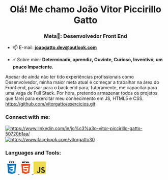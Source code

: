 <h1 align="center">Olá! Me chamo João Vitor Piccirillo Gatto</h1>
<h3 align="center">Meta🎯: Desenvolvedor Front End</h3>

- 📫 E-mail: **joaogatto.dev@outlook.com**

- ⚡ Sobre mim: **Determinado, aprendiz, Ouvinte, Curioso, Inventivo, um pouco Impaciente.**

Apesar de ainda não ter tido experiências profissionais como Desenvolvedor, minha maior meta atual é começar a trabalhar na área do Front end, passar para o back end para, futuramente, me capacitar para uma vaga de Full Stack. Por hora, pretendo  armazenar todos os projetos que farei para exercitar meu conhecimento em JS, HTML5 e CSS.
https://github.com/vitorgatto/exercicios.git

<h3 align="left">Connect with me:</h3>
<p align="left">
<a href="https://linkedin.com/in/https://www.linkedin.com/in/jo%c3%a3o-vitor-piccirillo-gatto-50720b1aa/" target="blank"><img align="center" src="https://raw.githubusercontent.com/rahuldkjain/github-profile-readme-generator/master/src/images/icons/Social/linked-in-alt.svg" alt="https://www.linkedin.com/in/jo%c3%a3o-vitor-piccirillo-gatto-50720b1aa/" height="30" width="40" /></a>
<a href="https://fb.com/https://www.facebook.com/vitorgatto30" target="blank"><img align="center" src="https://raw.githubusercontent.com/rahuldkjain/github-profile-readme-generator/master/src/images/icons/Social/facebook.svg" alt="https://www.facebook.com/vitorgatto30" height="30" width="40" /></a>
</p>

<h3 align="left">Languages and Tools:</h3>
<p align="left"> <a href="https://www.w3schools.com/css/" target="_blank" rel="noreferrer"> <img src="https://raw.githubusercontent.com/devicons/devicon/master/icons/css3/css3-original-wordmark.svg" alt="css3" width="40" height="40"/> </a> <a href="https://www.w3.org/html/" target="_blank" rel="noreferrer"> <img src="https://raw.githubusercontent.com/devicons/devicon/master/icons/html5/html5-original-wordmark.svg" alt="html5" width="40" height="40"/> </a> <a href="https://developer.mozilla.org/en-US/docs/Web/JavaScript" target="_blank" rel="noreferrer"> <img src="https://raw.githubusercontent.com/devicons/devicon/master/icons/javascript/javascript-original.svg" alt="javascript" width="40" height="40"/> </a> </p>
